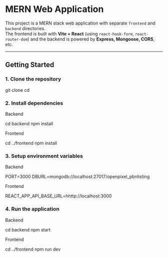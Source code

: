 # MERN Web Application

This project is a MERN stack web application with separate `frontend` and `backend` directories.  
The frontend is built with **Vite + React** (using `react-hook-form`, `react-router-dom`) and the backend is powered by **Express, Mongoose, CORS**, etc.

---

## Getting Started

### 1. Clone the repository
git clone <your-repo-url>
cd <your-repo-name>

### 2. Install dependencies

Backend

  cd backend
  npm install


Frontend

cd ../frontend
npm install

### 3. Setup environment variables

Backend

PORT=3000
DBURL=mongodb://localhost:27017/openpixel_pbnlisting

Frontend

REACT_APP_API_BASE_URL=hhttp://localhost:3000

### 4. Run the application

Backend

cd backend
npm start


Frontend

cd ../frontend
npm run dev
